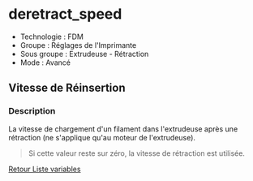 # deretract_speed

* Technologie : FDM
* Groupe : Réglages de l'Imprimante
* Sous groupe : Extrudeuse - Rétraction
* Mode : Avancé

## Vitesse de Réinsertion

### Description

La vitesse de chargement d'un filament dans l'extrudeuse après une rétraction (ne s'applique qu'au moteur de l'extrudeuse).

> Si cette valeur reste sur zéro, la vitesse de rétraction est utilisée.

[Retour Liste variables](variable_list.md)